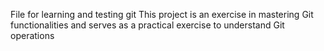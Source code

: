 File for learning and testing git
This project is an exercise in mastering Git functionalities and serves as a practical exercise to understand Git operations
